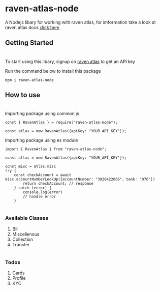 # raven-atlas-node

A Nodejs libary for working with raven atlas, for imformation take a look at raven atlas docs [click here](https://raven-atlas.readme.io)

## Getting Started
#
To start using this libary, signup on [raven atlas](https://dash.readme.com/to/raven-atlas/signup) to get an API key

Run the command below to install this package

`npm i raven-atlas-node`

## How to use

#
Importing package using common js
```
const { RavenAtlas } = require("raven-atlas-node");

const atlas = new RavenAtlas({apiKey: "YOUR_API_KEY"});

```
Importing package using es module
```
import { RavenAtlas } from "raven-atlas-node";

const atlas = new RavenAtlas({apiKey: "YOUR_API_KEY"});

```

```
const misc = atlas.misc
try {
    const checkAccount = await misc.accountNumberLookUp({accountNumber: "3028422066", bank: "076"})
        return checkAccount; // response
    } catch (error) {
        console.log(error)
        // handle error
    }

```
#
### Available Classes

1. Bill
2. Miscellenous
3. Collection
4. Transfer
#
### Todos                                                                                                                                                 

1. Cards
2. Profile
3. KYC

